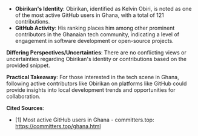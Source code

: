 - **Obirikan's Identity**: Obirikan, identified as Kelvin Obiri, is noted as one of the most active GitHub users in Ghana, with a total of 121 contributions.
- **GitHub Activity**: His ranking places him among other prominent contributors in the Ghanaian tech community, indicating a level of engagement in software development or open-source projects.

**Differing Perspectives/Uncertainties**: There are no conflicting views or uncertainties regarding Obirikan's identity or contributions based on the provided snippet.

**Practical Takeaway**: For those interested in the tech scene in Ghana, following active contributors like Obirikan on platforms like GitHub could provide insights into local development trends and opportunities for collaboration.

**Cited Sources**:
- [1] Most active GitHub users in Ghana - committers.top: https://committers.top/ghana.html